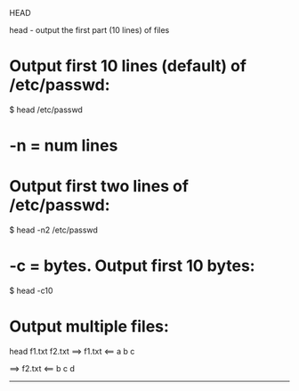 HEAD

head - output the first part (10 lines) of files

# Output first 10 lines (default) of /etc/passwd:
$ head /etc/passwd

# -n = num lines
# Output first two lines of /etc/passwd:
$ head -n2 /etc/passwd

# -c = bytes. Output first 10 bytes:
$ head -c10 <file>

# Output multiple files:
head f1.txt f2.txt
==> f1.txt <==
a
b
c

==> f2.txt <==
b
c
d

---